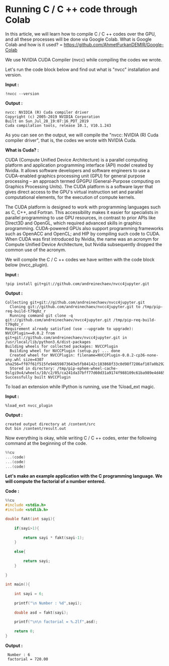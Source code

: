 # Running C / C ++ code through Colab

In this article, we will learn how to compile C / C ++ codes over the GPU, and all these processes will be done via Google Colab. What is Google Colab and how is it used? = https://github.com/AhmetFurkanDEMIR/Google-Colab

We use NVIDIA CUDA Compiler (nvcc) while compiling the codes we wrote.

Let's run the code block below and find out what is "nvcc" installation and version.

**Input :**
```linux
!nvcc --version
```

**Output :**
```linux
nvcc: NVIDIA (R) Cuda compiler driver
Copyright (c) 2005-2019 NVIDIA Corporation
Built on Sun_Jul_28_19:07:16_PDT_2019
Cuda compilation tools, release 10.1, V10.1.243
```

As you can see on the output, we will compile the "nvcc: NVIDIA (R) Cuda compiler driver", that is, the codes we wrote with NVIDIA Cuda.

**What is Cuda? :**

CUDA (Compute Unified Device Architecture) is a parallel computing platform and application programming interface (API) model created by Nvidia. It allows software developers and software engineers to use a CUDA-enabled graphics processing unit (GPU) for general purpose processing – an approach termed GPGPU (General-Purpose computing on Graphics Processing Units). The CUDA platform is a software layer that gives direct access to the GPU's virtual instruction set and parallel computational elements, for the execution of compute kernels.

The CUDA platform is designed to work with programming languages such as C, C++, and Fortran. This accessibility makes it easier for specialists in parallel programming to use GPU resources, in contrast to prior APIs like Direct3D and OpenGL, which required advanced skills in graphics programming. CUDA-powered GPUs also support programming frameworks such as OpenACC and OpenCL; and HIP by compiling such code to CUDA. When CUDA was first introduced by Nvidia, the name was an acronym for Compute Unified Device Architecture, but Nvidia subsequently dropped the common use of the acronym. 

We will compile the C / C ++ codes we have written with the code block below (nvcc_plugin).

**Input :**
```linux
!pip install git+git://github.com/andreinechaev/nvcc4jupyter.git
```

**Output :**
```linux
Collecting git+git://github.com/andreinechaev/nvcc4jupyter.git
  Cloning git://github.com/andreinechaev/nvcc4jupyter.git to /tmp/pip-req-build-t79q0z_r
  Running command git clone -q git://github.com/andreinechaev/nvcc4jupyter.git /tmp/pip-req-build-t79q0z_r
Requirement already satisfied (use --upgrade to upgrade): NVCCPlugin==0.0.2 from git+git://github.com/andreinechaev/nvcc4jupyter.git in /usr/local/lib/python3.6/dist-packages
Building wheels for collected packages: NVCCPlugin
  Building wheel for NVCCPlugin (setup.py) ... done
  Created wheel for NVCCPlugin: filename=NVCCPlugin-0.0.2-cp36-none-any.whl size=4307 sha256=ff07f61f515fe94659873643e5fb84142c183868f33c0d98f7286af107a0b292
  Stored in directory: /tmp/pip-ephem-wheel-cache-9slgi9x4/wheels/10/c2/05/ca241da37bff77d60d31a9174f988109c61ba989e4d4650516
Successfully built NVCCPlugin
```

To load an extension while IPython is running, use the %load_ext magic.

**Input :**
```linux
%load_ext nvcc_plugin
```

**Output :**
```linux
created output directory at /content/src
Out bin /content/result.out
```

Now everything is okay, while writing C / C ++ codes, enter the following command at the beginning of the code.

```c
%%cu
...(code)
...(code)
...(code)
```

**Let's make an example application with the C programming language. We will compute the factorial of a number entered.**

**Code :**
```c
%%cu
#include <stdio.h>
#include <stdlib.h>

double fakt(int sayi){
    
	if(sayi>1){
		
		return sayi * fakt(sayi-1);	
	}
	
	else{
		
		return sayi;	
	}
	
}
    
int main(){
	
	int sayi = 6;
	
	printf("\n Number : %d",sayi);
	
	double asd = fakt(sayi);
	
	printf("\n\n factorial = %.2lf",asd);
	
	return 0;	
}
```

**Output :**

```linux
 Number : 6
 factorial = 720.00
```
